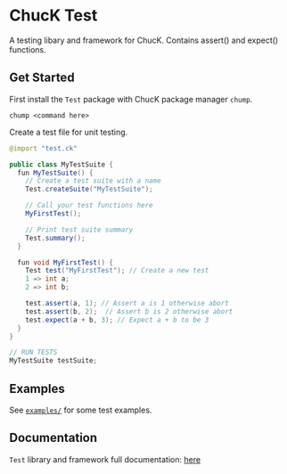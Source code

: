 # ChucK Test

A testing libary and framework for ChucK. Contains assert() and expect() functions.

## Get Started

First install the `Test` package with ChucK package manager `chump`.

```
chump <command here>
```

Create a test file for unit testing.

```java
@import "test.ck"

public class MyTestSuite {
  fun MyTestSuite() {
    // Create a test suite with a name
    Test.createSuite("MyTestSuite"); 

    // Call your test functions here
    MyFirstTest();

    // Print test suite summary
    Test.summary(); 
  }

  fun void MyFirstTest() {
    Test test("MyFirstTest"); // Create a new test 
    1 => int a;
    2 => int b;

    test.assert(a, 1); // Assert a is 1 otherwise abort
    test.assert(b, 2);  // Assert b is 2 otherwise abort
    test.expect(a + b, 3); // Expect a + b to be 3
  }
}

// RUN TESTS
MyTestSuite testSuite;
```

## Examples

See [`examples/`](./examples/) for some test examples.

## Documentation

`Test` library and framework full documentation: 
[here](https://ccrma.stanford.edu/~tzfeng/projects/chuck-test/docs/test.html#Test)
